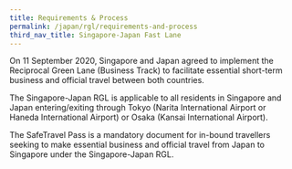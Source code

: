 ```yaml
---
title: Requirements & Process
permalink: /japan/rgl/requirements-and-process
third_nav_title: Singapore-Japan Fast Lane
---
```


On 11 September 2020, Singapore and Japan agreed to implement the Reciprocal Green Lane (Business Track) to facilitate essential short-term business and official travel between both countries. 

The Singapore-Japan RGL is applicable to all residents in Singapore and Japan entering/exiting through Tokyo (Narita International Airport or Haneda International Airport) or Osaka (Kansai International Airport).

The SafeTravel Pass is a mandatory document for in-bound travellers seeking to make essential business and official travel from Japan to Singapore under the Singapore-Japan RGL.
